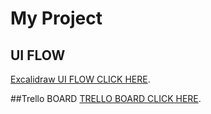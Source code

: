 # My Project

## UI FLOW

[Excalidraw UI FLOW CLICK HERE](https://excalidraw.com/#json=EtpBR695V3E-UM0pHAoQs,-bpMdLCSfzGXzOR30Q2DZQ).



##Trello BOARD
[TRELLO BOARD CLICK HERE](https://trello.com/b/S7dWYKzB/wheelfactory).
